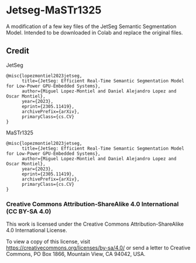 # Jetseg-MaSTr1325
A modification of a few key files of the JetSeg Semantic Segmentation Model. Intended to be downloaded in Colab and replace the original files.

## Credit
JetSeg
```
@misc{lopezmontiel2023jetseg,
      title={JetSeg: Efficient Real-Time Semantic Segmentation Model for Low-Power GPU-Embedded Systems}, 
      author={Miguel Lopez-Montiel and Daniel Alejandro Lopez and Oscar Montiel},
      year={2023},
      eprint={2305.11419},
      archivePrefix={arXiv},
      primaryClass={cs.CV}
}
```

MaSTr1325
```
@misc{lopezmontiel2023jetseg,
      title={JetSeg: Efficient Real-Time Semantic Segmentation Model for Low-Power GPU-Embedded Systems}, 
      author={Miguel Lopez-Montiel and Daniel Alejandro Lopez and Oscar Montiel},
      year={2023},
      eprint={2305.11419},
      archivePrefix={arXiv},
      primaryClass={cs.CV}
}
```

### Creative Commons Attribution-ShareAlike 4.0 International (CC BY-SA 4.0)
This work is licensed under the Creative Commons Attribution-ShareAlike 4.0 International License.

To view a copy of this license, visit https://creativecommons.org/licenses/by-sa/4.0/ or send a letter to Creative Commons, PO Box 1866, Mountain View, CA 94042, USA.
